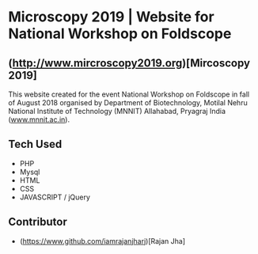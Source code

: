 # Microscopy 2019 | Website for National Workshop on Foldscope 

## (http://www.mircroscopy2019.org)[Mircoscopy 2019]

This website created for the event National Workshop on Foldscope in fall of August 2018 organised by Department of Biotechnology, Motilal Nehru National Institute of Technology (MNNIT) Allahabad, Pryagraj India (www.mnnit.ac.in). 

## Tech Used
- PHP
- Mysql
- HTML
- CSS
- JAVASCRIPT / jQuery

## Contributor
- (https://www.github.com/iamrajanjharj)[Rajan Jha]
